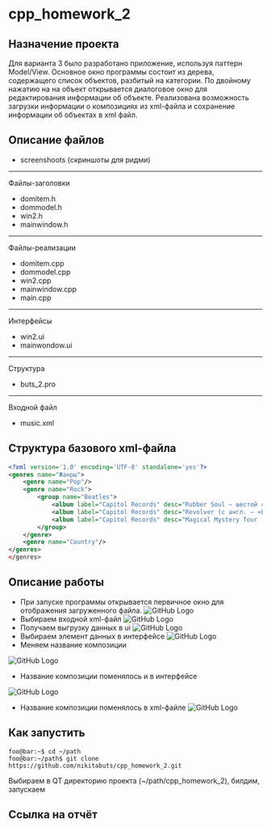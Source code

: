 # cpp_homework_2

## Назначение проекта
Для варианта 3 было разработано приложение, используя паттерн Model/View.
Основное окно программы состоит из дерева, содержащего список объектов, разбитый
на категории. По двойному нажатию на на объект открывается диалоговое окно для
редактирования информации об объекте. Реализована возможность загрузки
информации о композициях из xml-файла и сохранение информации об объектах в xml
файл.

## Описание файлов
* screenshoots (скриншоты для ридми)
---
Файлы-заголовки
* domitem.h
* dommodel.h
* win2.h
* mainwindow.h
---
Файлы-реализации
* domitem.cpp
* dommodel.cpp
* win2.cpp
* mainwindow.cpp
* main.cpp
---
Интерфейсы
* win2.ui
* mainwondow.ui

---
Структура
* buts_2.pro
---
Входной файл
* music.xml


## Структура базового xml-файла

```xml
<?xml version='1.0' encoding='UTF-8' standalone='yes'?>
<genres name="Жанры">
    <genre name="Pop"/>
    <genre name="Rock">
        <group name="Beatles">
            <album label="Capitol Records" desc="Rubber Soul — шестой студийный альбом группы The Beatles, выпущенный 3 декабря 1965 года" date="1965-12-06" group_name="The Beatles" name="Rubber soul" minut="35" second="50" studio="Martin"/>
            <album label="Capitol Records" desc="Revolver (с англ. — «Револьвер») — седьмой студийный альбом рок-группы The Beatles, выпущенный 5 августа 1966 года" date="1966-08-5" group_name="The Beatles 22" name="Revolver" minut="34" second="40" studio="Martin"/>
            <album label="Capitol Records" desc="Magical Mystery Tour (с англ. — «Волшебное таинственное путешествие») — девятый студийный альбом группы The Beatles" date="1967-04-25" group_name="The Beatles" name="Magical Mystery Tour" minut="36" second="53" studio="Martin"/>
        </group>
    </genre>
    <genre name="Country"/>
</genres>
</genres>
```

## Описание работы
* При запуске программы открывается первичное окно для отображения загруженного файла.
![GitHub Logo](/screenshots/Screenshot%20from%202021-06-16%2018-38-59.png)
* Выбираем входной xml-файл
![GitHub Logo](screenshots/Screenshot%20from%202021-06-16%2018-39-53.png)
* Получаем выгрузку данных в ui
![GitHub Logo](screenshots/Screenshot%20from%202021-06-16%2018-40-22.png)
* Выбираем элемент данных в интерфейсе
![GitHub Logo](screenshots/Screenshot%20from%202021-06-16%2018-41-19.png)
* Меняем название композиции

![GitHub Logo](screenshots/Screenshot%20from%202021-06-16%2018-41-50.png)
* Название композиции поменялось и в интерфейсе

![GitHub Logo](screenshots/Screenshot%20from%202021-06-16%2018-42-12.png)
* Название композиции поменялось в xml-файле
![GitHub Logo](screenshots/Screenshot%20from%202021-06-16%2018-51-21.png)
## Как запустить
```console
foo@bar:~$ cd ~/path
foo@bar:~/path$ git clone https://github.com/nikitabuts/cpp_homework_2.git
```
Выбираем в QT директорию проекта (~/path/cpp_homework_2), билдим, запускаем

## Ссылка на отчёт


